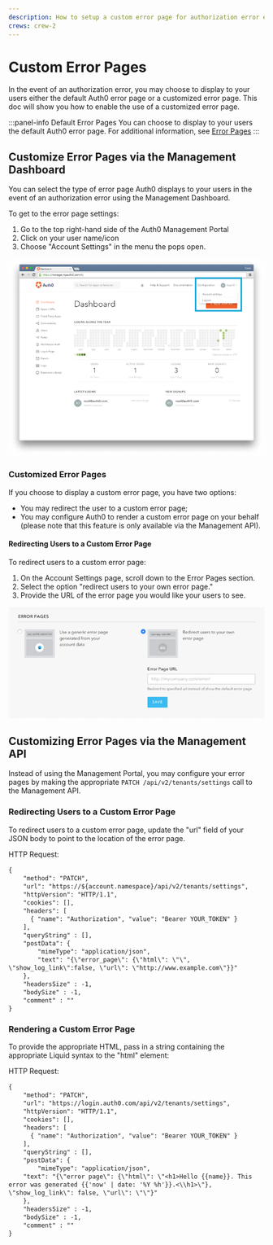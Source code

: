 ```yaml
---
description: How to setup a custom error page for authorization error events.
crews: crew-2
---
```


# Custom Error Pages

In the event of an authorization error, you may choose to display to your users either the default Auth0 error page or a customized error page. This doc will show you how to enable the use of a customized error page.

:::panel-info Default Error Pages
You can choose to display to your users the default Auth0 error page. For additional information, see [Error Pages](/hosted-pages/error-pages)
:::

## Customize Error Pages via the Management Dashboard

You can select the type of error page Auth0 displays to your users in the event of an authorization error using the Management Dashboard.

To get to the error page settings:

1.  Go to the top right-hand side of the Auth0 Management Portal
2.  Click on your user name/icon
3.  Choose "Account Settings" in the menu the pops open.

![Account Settings](/media/articles/error-pages/account-settings.png)

### Customized Error Pages

If you choose to display a custom error page, you have two options:

-  You may redirect the user to a custom error page;
-  You may configure Auth0 to render a custom error page on your behalf (please note that this feature is only available via the Management API).

#### Redirecting Users to a Custom Error Page

To redirect users to a custom error page:

1.  On the Account Settings page, scroll down to the Error Pages section.
2.  Select the option "redirect users to your own error page."
3.  Provide the URL of the error page you would like your users to see.

![Error Page Redirect Option](/media/articles/error-pages/redirect-error-page.png)

## Customizing Error Pages via the Management API

Instead of using the Management Portal, you may configure your error pages by making the appropriate `PATCH /api/v2/tenants/settings` call to the Management API.

### Redirecting Users to a Custom Error Page

To redirect users to a custom error page, update the "url" field of your JSON body to point to the location of the error page.

HTTP Request:

```har
{
    "method": "PATCH",
    "url": "https://${account.namespace}/api/v2/tenants/settings",
    "httpVersion": "HTTP/1.1",
    "cookies": [],
    "headers": [
      { "name": "Authorization", "value": "Bearer YOUR_TOKEN" }
    ],
    "queryString" : [],
    "postData": {
        "mimeType": "application/json",
        "text": "{\"error_page\": {\"html\": \"\", \"show_log_link\":false, \"url\": \"http://www.example.com\"}}"
    },
    "headersSize" : -1,
    "bodySize" : -1,
    "comment" : ""
}
```

### Rendering a Custom Error Page

To provide the appropriate HTML, pass in a string containing the appropriate Liquid syntax to the "html" element:

HTTP Request:

```har
{
    "method": "PATCH",
    "url": "https://login.auth0.com/api/v2/tenants/settings",
    "httpVersion": "HTTP/1.1",
    "cookies": [],
    "headers": [
      { "name": "Authorization", "value": "Bearer YOUR_TOKEN" }
    ],
    "queryString" : [],
    "postData": {
        "mimeType": "application/json",
    "text": "{\"error page\": {\"html\": \"<h1>Hello {{name}}. This error was generated {{'now' | date: '%Y %h'}}.<\\h1>\"}, \"show_log_link\": false, \"url\": \"\"}"
    },
    "headersSize" : -1,
    "bodySize" : -1,
    "comment" : ""
}
```
